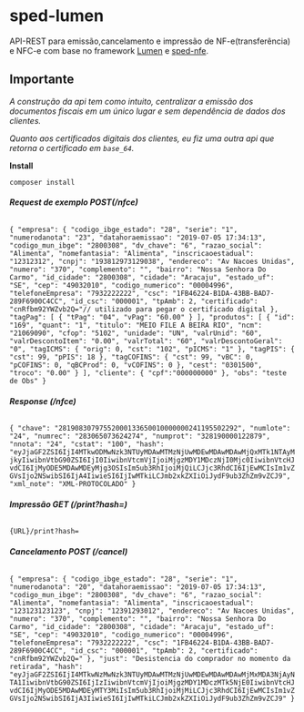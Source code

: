# sped-lumen

API-REST para emissão,cancelamento e impressão de NF-e(transferência) e NFC-e com base no framework [Lumen](https://lumen.laravel.com) e 
[sped-nfe](https://github.com/nfephp-org/sped-nfe).

## Importante
_A construção da api tem como intuito, centralizar a emissão dos documentos fiscais em um único lugar e sem dependência 
de dados dos clientes._

_Quanto aos certificados digitais dos clientes, eu fiz uma outra api que retorna o certificado em `base_64`._




**Install**

`composer install`

###### **Request de exemplo _POST_(/nfce)**

`{
     "empresa": {
         "codigo_ibge_estado": "28",
         "serie": "1",
         "numerodanota": "23",
         "datahoraemissao": "2019-07-05 17:34:13",
         "codigo_mun_ibge": "2800308",
         "dv_chave": "6",
         "razao_social": "Alimenta",
         "nomefantasia": "Alimenta",
         "inscricaoestadual": "12312312",
         "cnpj": "193812973129038",
         "endereco": "Av Nacoes Unidas",
         "numero": "370",
         "complemento": "",
         "bairro": "Nossa Senhora Do Carmo",
         "id_cidade": "2800308",
         "cidade": "Aracaju",
         "estado_uf": "SE",
         "cep": "49032010",
         "codigo_numerico": "00004996",
         "telefoneEmpresa": "7932222222",
         "csc": "1FB46224-B1DA-43BB-BAD7-289F6900C4CC",
         "id_csc": "000001",
         "tpAmb": 2,
         "certificado": "cnRfbm92YWZvb2Q="// utilizado para pegar o certificado digital
     },
     "tagPag": [
         {
             "tPag": "04",
             "vPag": "60.00"
         }
     ],
     "produtos": [
         {
             "id": "169",
             "quant": "1",
             "titulo": "MEIO FILE A BEIRA RIO",
             "ncm": "21069090",
             "cfop": "5102",
             "unidade": "UN",
             "valrUnid": "60",
             "valrDescontoItem": "0.00",
             "valrTotal": "60",
             "valrDescontoGeral": "0",
             "tagICMS": {
                 "orig": 0,
                 "cst": "102",
                 "pICMS": "1"
             },
             "tagPIS": {
                 "cst": 99,
                 "pPIS": 18
             },
             "tagCOFINS": {
                 "cst": 99,
                 "vBC": 0,
                 "pCOFINS": 0,
                 "qBCProd": 0,
                 "vCOFINS": 0
             },
             "cest": "0301500",
             "troco": "0.00"
         }
     ],
     "cliente": {
            "cpf":"000000000"
         },
     "obs": "teste de Obs"
     }
  `

###### **Response (/nfce)**

`{
     "chave": "28190830797552000133650010000000241195502292",
     "numlote": "24",
     "numrec": "283065073624274",
     "numprot": "328190000122879",
     "nnota": "24",
     "cstat": "100",
     "hash": "eyJjaGF2ZSI6IjI4MTkwODMwNzk3NTUyMDAwMTMzNjUwMDEwMDAwMDAwMjQxMTk1NTAyMjkyIiwibnVtbG90ZSI6IjI0IiwibnVtcmVjIjoiMjgzMDY1MDczNjI0Mjc0IiwibnVtcHJvdCI6IjMyODE5MDAwMDEyMjg3OSIsIm5ub3RhIjoiMjQiLCJjc3RhdCI6IjEwMCIsIm1vZGVsIjo2NSwibSI6IjA4IiwieSI6IjIwMTkiLCJmb2xkZXIiOiJydF9ub3ZhZm9vZCJ9",
     "xml_note": "XML-PROTOCOLADO"
 }`
 
 ###### **Impressão _GET_ (/print?hash=)**
 
`{URL}/print?hash=`

 ###### **Cancelamento _POST_ (/cancel)**
 
`{
     "empresa": {
         "codigo_ibge_estado": "28",
         "serie": "1",
         "numerodanota": "20",
         "datahoraemissao": "2019-07-05 17:34:13",
         "codigo_mun_ibge": "2800308",
         "dv_chave": "6",
         "razao_social": "Alimenta",
         "nomefantasia": "Alimenta",
         "inscricaoestadual": "123123123123",
         "cnpj": "12391293012",
         "endereco": "Av Nacoes Unidas",
         "numero": "370",
         "complemento": "",
         "bairro": "Nossa Senhora Do Carmo",
         "id_cidade": "2800308",
         "cidade": "Aracaju",
         "estado_uf": "SE",
         "cep": "49032010",
         "codigo_numerico": "00004996",
         "telefoneEmpresa": "7932222222",
         "csc": "1FB46224-B1DA-43BB-BAD7-289F6900C4CC",
         "id_csc": "000001",
         "tpAmb": 2,
         "certificado": "cnRfbm92YWZvb2Q="
     },
     "just": "Desistencia do comprador no momento da retirada",
     "hash": "eyJjaGF2ZSI6IjI4MTkwNzMwNzk3NTUyMDAwMTMzNjUwMDEwMDAwMDAwMjMxMDA3NjAyNTA1IiwibnVtbG90ZSI6IjIzIiwibnVtcmVjIjoiMjgzMDY1MDczMTk5NjE0IiwibnVtcHJvdCI6IjMyODE5MDAwMDEyMTY3MiIsIm5ub3RhIjoiMjMiLCJjc3RhdCI6IjEwMCIsIm1vZGVsIjo2NSwibSI6IjA3IiwieSI6IjIwMTkiLCJmb2xkZXIiOiJydF9ub3ZhZm9vZCJ9"
 }`

